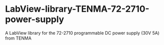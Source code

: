 # LabView-library-TENMA-72-2710-power-supply
A LabView library for the 72-2710 programmable DC power supply (30V 5A) from TENMA
